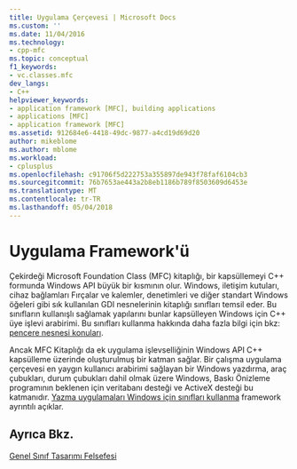 ```yaml
---
title: Uygulama Çerçevesi | Microsoft Docs
ms.custom: ''
ms.date: 11/04/2016
ms.technology:
- cpp-mfc
ms.topic: conceptual
f1_keywords:
- vc.classes.mfc
dev_langs:
- C++
helpviewer_keywords:
- application framework [MFC], building applications
- applications [MFC]
- application framework [MFC]
ms.assetid: 912684e6-4418-49dc-9877-a4cd19d69d20
author: mikeblome
ms.author: mblome
ms.workload:
- cplusplus
ms.openlocfilehash: c91706f5d222753a355897de943f78faf6104cb3
ms.sourcegitcommit: 76b7653ae443a2b8eb1186b789f8503609d6453e
ms.translationtype: MT
ms.contentlocale: tr-TR
ms.lasthandoff: 05/04/2018
---
```

# <a name="application-framework"></a>Uygulama Framework'ü
Çekirdeği Microsoft Foundation Class (MFC) kitaplığı, bir kapsüllemeyi C++ formunda Windows API büyük bir kısmının olur. Windows, iletişim kutuları, cihaz bağlamları Fırçalar ve kalemler, denetimleri ve diğer standart Windows öğeleri gibi sık kullanılan GDI nesnelerinin kitaplığı sınıfları temsil eder. Bu sınıfların kullanışlı sağlamak yapılarını bunlar kapsülleyen Windows için C++ üye işlevi arabirimi. Bu sınıfları kullanma hakkında daha fazla bilgi için bkz: [pencere nesnesi konuları](../mfc/window-objects.md).  
  
 Ancak MFC Kitaplığı da ek uygulama işlevselliğinin Windows API C++ kapsülleme üzerinde oluşturulmuş bir katman sağlar. Bir çalışma uygulama çerçevesi en yaygın kullanıcı arabirimi sağlayan bir Windows yazdırma, araç çubukları, durum çubukları dahil olmak üzere Windows, Baskı Önizleme programının beklenen için veritabanı desteği ve ActiveX desteği bu katmanıdır. [Yazma uygulamaları Windows için sınıfları kullanma](../mfc/using-the-classes-to-write-applications-for-windows.md) framework ayrıntılı açıklar.  
  
## <a name="see-also"></a>Ayrıca Bkz.  
 [Genel Sınıf Tasarımı Felsefesi](../mfc/general-class-design-philosophy.md)
